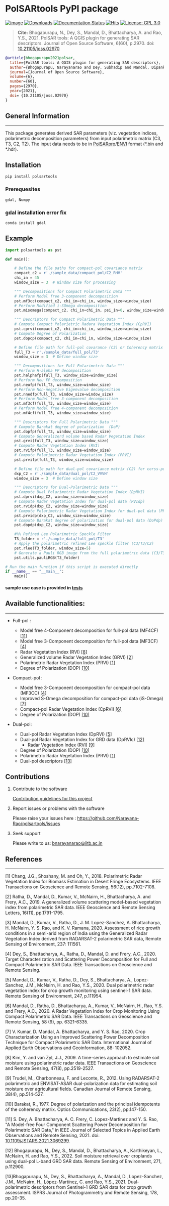 <p align="center">
  <img src="logo.png" alt=""/>
</p>

# PolSARtools PyPI package
[![image](https://img.shields.io/pypi/v/polsartools.svg)](https://pypi.python.org/pypi/polsartools)
[![Downloads](https://static.pepy.tech/badge/polsartools)](https://pepy.tech/project/polsartools)
[![Documentation Status](https://readthedocs.org/projects/polsartools/badge/?version=latest)](https://polsartools.readthedocs.io/en/latest/?badge=latest)
[![Hits](https://hits.seeyoufarm.com/api/count/incr/badge.svg?url=https%3A%2F%2Fgithub.com%2FNarayana-Rao%2Fpolsartools&count_bg=%2379C83D&title_bg=%23555555&icon=cliqz.svg&icon_color=%23E7E7E7&title=hits&edge_flat=false)](https://hits.seeyoufarm.com)
[![License: GPL 3.0](https://img.shields.io/badge/License-GPL_3.0-green.svg)](https://opensource.org/licenses/gpl-license)


> **Cite:** Bhogapurapu, N., Dey, S., Mandal, D., Bhattacharya, A. and Rao, Y.S., 2021. PolSAR tools: A QGIS plugin for generating SAR descriptors. Journal of Open Source Software, 6(60), p.2970. doi:  [10.21105/joss.02970](https://doi.org/10.21105/joss.02970)  
```bibtex
@article{bhogapurapu2021polsar,
  title={PolSAR tools: A QGIS plugin for generating SAR descriptors},
  author={Bhogapurapu, Narayanarao and Dey, Subhadip and Mandal, Dipankar and Bhattacharya, Avik and Rao, YS},
  journal={Journal of Open Source Software},
  volume={6},
  number={60},
  pages={2970},
  year={2021},
  doi= {10.21105/joss.02970}
}

```

## General Information
-------------------
This package generates derived SAR parameters (viz. vegetation indices, polarimetric decomposition parameters) from input polarimetric matrix (C3, T3, C2, T2). The input data needs to be in [PolSARpro](https://earth.esa.int/web/polsarpro/home)/[ENVI](https://www.l3harrisgeospatial.com/Software-Technology/ENVI) format (\*.bin and \*.hdr). 

## Installation
```
pip install polsartools
```
 
### Prerequesites 
 
 ```gdal, Numpy```
 
### gdal installation error fix
 
 ```conda install gdal```

## Example
```python
import polsartools as pst

def main():

    # Define the file paths for compact-pol covariance matrix 
    compact_c2 = r'./sample_data/compact_pol/C2_RHV'
    chi_in = 45  
    window_size = 3  # Window size for processing

    """ Decompositions for Compact Polarimetric Data """
    # Perform Model free 3-component decomposition
    pst.mf3cc(compact_c2, chi_in=chi_in, window_size=window_size)
    # Perform Modified i-SOmega decomposition
    pst.misomega(compact_c2, chi_in=chi_in, psi_in=0, window_size=window_size)

    """ Descriptors for Compact Polarimetric Data """
    # Compute Compact Polarietric Radara Vegetation Index (CpRVI)
    pst.cprvi(compact_c2, chi_in=chi_in, window_size=window_size)
    # Compute Degree of Polarization 
    pst.dopcp(compact_c2, chi_in=chi_in, window_size=window_size)

    # Define file path for full-pol covarance (C3) or Coherency matrix (T3)
    full_T3 = r'./sample_data/full_pol/T3'
    window_size = 3  # Define window size

    """ Decompositions for Full Polarimetric Data """
    # Perform H-alpha FP decomposition
    pst.halphafp(full_T3, window_size=window_size)
    # Perform Neu FP decomposition
    pst.neufp(full_T3, window_size=window_size)
    # Perform Non-negative Eigenvalue decomposition
    pst.nnedfp(full_T3, window_size=window_size)
    # Perform Model free 3-component decomposition
    pst.mf3cf(full_T3, window_size=window_size)
    # Perform Model free 4-component decomposition
    pst.mf4cf(full_T3, window_size=window_size)

    """ Descriptors for Full Polarimetric Data """
    # Compute Barakat degree of polarization  (DoP)
    pst.dopfp(full_T3, window_size=window_size)
    # Compute Generalizerd volume based Radar Vegetation Index
    pst.grvi(full_T3, window_size=window_size)
    # Compute Radar Vegetation Index (RVI)
    pst.rvifp(full_T3, window_size=window_size)
    # Compute Polarimetric Radar Vegetation Index (PRVI)
    pst.prvifp(full_T3, window_size=window_size)

    # Define file path for dual-pol covariance matrix (C2) for corss-pol configuration (VV+VH) or (HH+HV)
    dxp_C2 = r'./sample_data/dual_pol/C2_VVVH'
    window_size = 3  # Define window size

    """ Descriptors for Dual-Polarimetric Data """
    # Compute Dual Polarimetric Radar Vegetation Index (DpRVI)
    pst.dprvi(dxp_C2, window_size=window_size)
    # Compute Radar Vegetation Index for dual-pol data (RVIdp)
    pst.rvidp(dxp_C2, window_size=window_size)
    # Compute Polarimetric Radar Vegetation Index for dual-pol data (PRVIdp)
    pst.prvidp(dxp_C2, window_size=window_size)
    # Compute Barakat degree of polarization for dual-pol data (DoPdp)
    pst.dopdp(dxp_C2, window_size=window_size)

    #%% Refined Lee Polarimetric Speckle Filter
    T3_folder = r'./sample_data/full_pol/T3'
    # Apply the polarimetric refined Lee speckle filter (C3/T3/C2)
    pst.rlee(T3_folder, window_size=5)
    # Generate a Pauli RGB image from the full polarimetric data (C3/T3)
    pst.utils.pauliRGB(T3_folder)

# Run the main function if this script is executed directly
if __name__ == "__main__":
    main()

```

#### sample use case is provided in [tests](https://github.com/Narayana-Rao/polsartools/tree/main/tests)


## Available functionalities:
-----------------------------
 * Full-pol :
    * Model free 4-Component decomposition for full-pol data (MF4CF)[[11]](#11)
    * Model free 3-Component decomposition for full-pol data (MF3CF)[[4]](#4)
	* Radar Vegetation Index (RVI) [[8]](#8) 
    * Generalized volume Radar Vegetation Index (GRVI) [[2]](#2)
    * Polarimetric Radar Vegetation Index (PRVI) [[1]](#1)
    * Degree of Polarization (DOP) [[10]](#10) 

  * Compact-pol : 
    * Model free 3-Component decomposition for compact-pol data (MF3CC) [[4]](#4)
    * Improved S-Omega decomposition for compact-pol data (iS-Omega) [[7]](#7)
    * Compact-pol Radar Vegetation Index (CpRVI)  [[6]](#6)
    * Degree of Polarization (DOP)  [[10]](#10) 

  * Dual-pol:
	   * Dual-pol Radar Vegetation Index (DpRVI) [[5]](#5)
    * Dual-pol Radar Vegetation Index for GRD data (DpRVIc) [[12]](#12)
	   * Radar Vegetation Index (RVI) [[9]](#9)
    * Degree of Polarization (DOP) [[10]](#10) 
    * Polarimetric Radar Vegetation Index (PRVI) [[1]](#1)
    * Dual-pol descriptors [[13]](#13)


## Contributions
1) Contribute to the software

    [Contribution guidelines for this project](help/CONTRIBUTING.md)


2) Report issues or problems with the software
	
	Please raise your issues here : <https://github.com/Narayana-Rao/polsartools/issues>

3) Seek support

	Please write to us: <bnarayanarao@iitb.ac.in> 

## References
-------------
<a id="1">[1]</a> 
Chang, J.G., Shoshany, M. and Oh, Y., 2018. Polarimetric Radar Vegetation Index for Biomass Estimation in Desert Fringe Ecosystems. IEEE Transactions on Geoscience and Remote Sensing, 56(12), pp.7102-7108.

<a id="2">[2]</a> 
Ratha, D., Mandal, D., Kumar, V., McNairn, H., Bhattacharya, A. and Frery, A.C., 2019. A generalized volume scattering model-based vegetation index from polarimetric SAR data. IEEE Geoscience and Remote Sensing Letters, 16(11), pp.1791-1795.

<a id="3">[3]</a> 
Mandal, D., Kumar, V., Ratha, D., J. M. Lopez-Sanchez, A. Bhattacharya, H. McNairn, Y. S. Rao, and K. V. Ramana, 2020. Assessment of rice growth conditions in a semi-arid region of India using the Generalized Radar Vegetation Index derived from RADARSAT-2 polarimetric SAR data, Remote Sensing of Environment, 237: 111561.

<a id="4">[4]</a> 
Dey, S., Bhattacharya, A., Ratha, D., Mandal, D. and Frery, A.C., 2020. Target Characterization and Scattering Power Decomposition for Full and Compact Polarimetric SAR Data. IEEE Transactions on Geoscience and Remote Sensing.

<a id="5">[5]</a> 
Mandal, D., Kumar, V., Ratha, D., Dey, S., Bhattacharya, A., Lopez-Sanchez, J.M., McNairn, H. and Rao, Y.S., 2020. Dual polarimetric radar vegetation index for crop growth monitoring using sentinel-1 SAR data. Remote Sensing of Environment, 247, p.111954.

<a id="6">[6]</a> 
Mandal, D., Ratha, D., Bhattacharya, A., Kumar, V., McNairn, H., Rao, Y.S. and Frery, A.C., 2020. A Radar Vegetation Index for Crop Monitoring Using Compact Polarimetric SAR Data. IEEE Transactions on Geoscience and Remote Sensing, 58 (9), pp. 6321-6335.

<a id="7">[7]</a> 
V. Kumar, D. Mandal, A. Bhattacharya, and Y. S. Rao, 2020. Crop Characterization Using an Improved Scattering Power Decomposition Technique for Compact Polarimetric SAR Data. International Journal of Applied Earth Observations and Geoinformation, 88: 102052.

<a id="8">[8]</a> 
Kim, Y. and van Zyl, J.J., 2009. A time-series approach to estimate soil moisture using polarimetric radar data. IEEE Transactions on Geoscience and Remote Sensing, 47(8), pp.2519-2527.

<a id="9">[9]</a> 
Trudel, M., Charbonneau, F. and Leconte, R., 2012. Using RADARSAT-2 polarimetric and ENVISAT-ASAR dual-polarization data for estimating soil moisture over agricultural fields. Canadian Journal of Remote Sensing, 38(4), pp.514-527.

<a id="10">[10]</a> 
Barakat, R., 1977. Degree of polarization and the principal idempotents of the coherency matrix. Optics Communications, 23(2), pp.147-150.

<a id="11">[11]</a> S. Dey, A. Bhattacharya, A. C. Frery, C. Lopez-Martinez and Y. S. Rao, "A Model-free Four Component Scattering Power Decomposition for Polarimetric SAR Data," in IEEE Journal of Selected Topics in Applied Earth Observations and Remote Sensing, 2021. doi: [10.1109/JSTARS.2021.3069299](https://doi.org/10.1109/JSTARS.2021.3069299). 

<a id="12">[12]</a> Bhogapurapu, N., Dey, S., Mandal, D., Bhattacharya, A., Karthikeyan, L., McNairn, H. and Rao, Y.S., 2022. Soil moisture retrieval over croplands using dual-pol L-band GRD SAR data. Remote Sensing of Environment, 271, p.112900. 

<a id="13">[13]</a>Bhogapurapu, N., Dey, S., Bhattacharya, A., Mandal, D., Lopez-Sanchez, J.M., McNairn, H., López-Martínez, C. and Rao, Y.S., 2021. Dual-polarimetric descriptors from Sentinel-1 GRD SAR data for crop growth assessment. ISPRS Journal of Photogrammetry and Remote Sensing, 178, pp.20-35.


